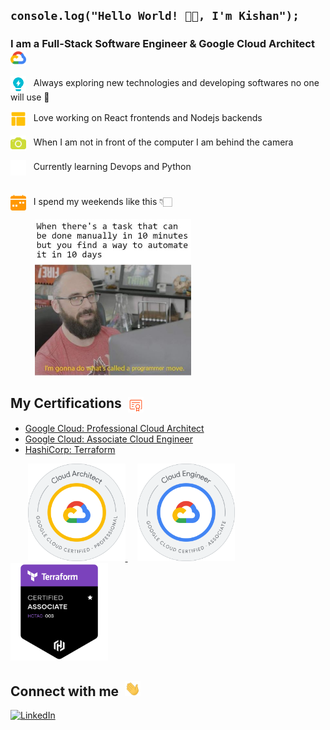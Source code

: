 ## `console.log("Hello World! 👋🏻, I'm Kishan");`

### I am a Full-Stack Software Engineer & Google Cloud Architect &nbsp;<img src="./assets/gcp-logo.svg" width="25px" align="center" />

<img src="./assets/idea.png" width="25px" align="center" /> &nbsp; Always exploring new technologies and developing softwares no one will use 🥲

<img src="./assets/layout.png" width="25px" align="center" /> &nbsp; Love working on React frontends and Nodejs backends

<img src="./assets/camera.png" width="25px" align="center" /> &nbsp; When I am not in front of the computer I am behind the camera

<picture>
  <source
    srcset="./assets/shell-light.png"
    media="(prefers-color-scheme: dark)"
  />
  <source
    srcset="./assets/shell-dark.png"
    media="(prefers-color-scheme: light), (prefers-color-scheme: no-preference)"
  />
  <img src="./assets/shell-light.png" width="25px" align="center" /> &nbsp; Currently learning Devops and Python
</picture> <br /><br />

<img src="./assets/calendar.png" width="25px" align="center" /> &nbsp; I spend my weekends like this 👇🏻

&nbsp;&nbsp;&nbsp;&nbsp;&nbsp;&nbsp;&nbsp;&nbsp;&nbsp; <img src="./assets/meme.jpg" width="250px" />

## My Certifications &nbsp;<img src="./assets/certificate.png" width="25px" align="center" />

- [Google Cloud: Professional Cloud Architect](https://www.credly.com/badges/bcff1d62-7cf4-46b1-8dc5-a8e61fc4956c/public_url)
- [Google Cloud: Associate Cloud Engineer](https://www.credly.com/badges/2f0f0fc4-a2e5-4598-bdc3-d37e212295ec/public_url)
- [HashiCorp: Terraform](https://www.credly.com/badges/8b6fad89-c458-42c7-9916-4ad7d3d69eb1/public_url)

&nbsp;&nbsp;&nbsp;&nbsp;&nbsp;&nbsp;
<a href="https://www.credly.com/badges/bcff1d62-7cf4-46b1-8dc5-a8e61fc4956c/public_url">
<img src="./assets/gcp-professional-cloud-architect.png" width="156px" />
</a> &nbsp;&nbsp;&nbsp;
<a href="https://www.credly.com/badges/2f0f0fc4-a2e5-4598-bdc3-d37e212295ec/public_url">
<img src="./assets/gcp-cloud-engineer.png" width="156px" />
</a>
<a href="https://www.credly.com/badges/8b6fad89-c458-42c7-9916-4ad7d3d69eb1/public_url">
<img src="./assets/hashicorp-terraform.png" width="156px" />
</a>

## Connect with me &nbsp;<img src="./assets/hello.webp" width="25px">

<a href="https://www.linkedin.com/in/kishan02patel/">
  <img alt="LinkedIn" src="https://img.shields.io/badge/linkedin%20-%230077B5.svg?&style=flat&logo=linkedin&logoColor=white"/>
</a>
